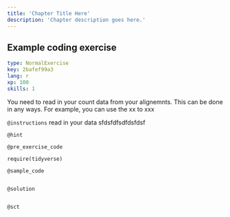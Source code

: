 ```yaml
---
title: 'Chapter Title Here'
description: 'Chapter description goes here.'
---
```


## Example coding exercise

```yaml
type: NormalExercise
key: 2bafef99a3
lang: r
xp: 100
skills: 1
```

You need to read in your count data from your alignemnts. This can be done in any ways. For example, you can use the xx to xxx

`@instructions`
read in your data   sfdsfdfsdfdsfdsf

`@hint`


`@pre_exercise_code`
```{r}
require(tidyverse)
```

`@sample_code`
```{r}

```

`@solution`
```{r}

```

`@sct`
```{r}

```
